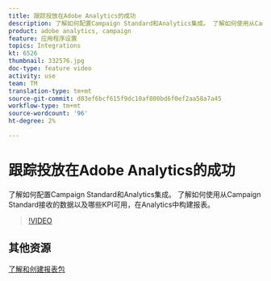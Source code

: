 ```yaml
---
title: 跟踪投放在Adobe Analytics的成功
description: 了解如何配置Campaign Standard和Analytics集成。 了解如何使用从Campaign Standard接收的数据以及哪些KPI可用，在Analytics中构建报表。
product: adobe analytics, campaign
feature: 应用程序设置
topics: Integrations
kt: 6526
thumbnail: 332576.jpg
doc-type: feature video
activity: use
team: TM
translation-type: tm+mt
source-git-commit: d83ef6bcf615f9dc10af800bd6f0ef2aa58a7a45
workflow-type: tm+mt
source-wordcount: '96'
ht-degree: 2%

---
```



# 跟踪投放在Adobe Analytics的成功

了解如何配置Campaign Standard和Analytics集成。 了解如何使用从Campaign Standard接收的数据以及哪些KPI可用，在Analytics中构建报表。

>[!VIDEO](https://video.tv.adobe.com/v/332576/?quality=12)

## 其他资源

[了解和创建报表包](https://experienceleague.adobe.com/docs/analytics-learn/tutorials/intro-to-analytics/analytics-basics/understanding-and-creating-report-suites.html?lang=en#intro-to-analytics)
